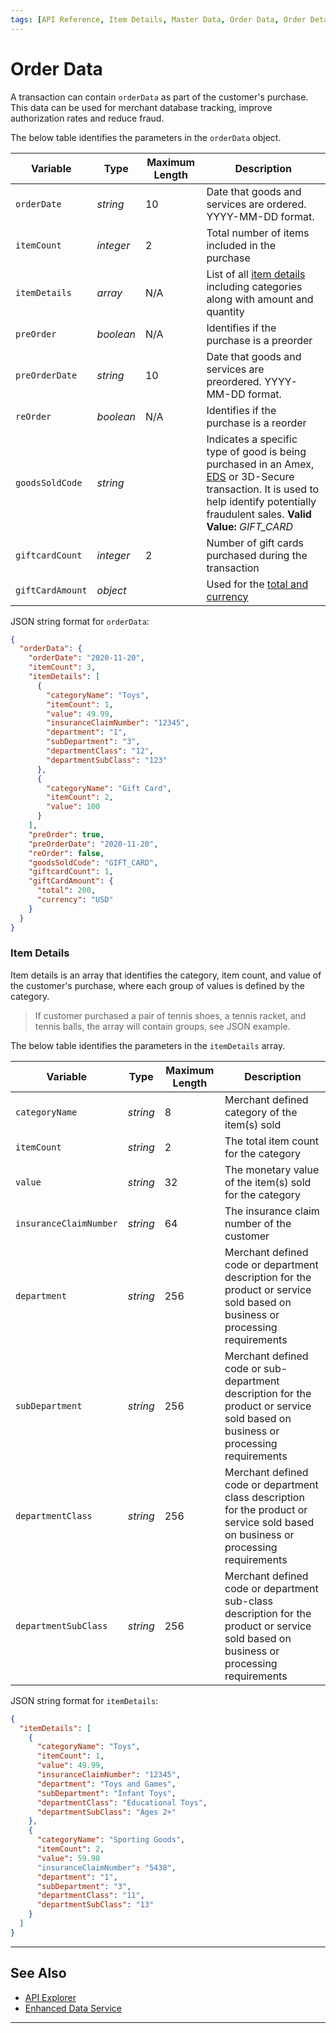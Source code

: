 ```yaml
---
tags: [API Reference, Item Details, Master Data, Order Data, Order Details]
---
```


# Order Data

A transaction can contain `orderData` as part of the customer's purchase. This data can be used for merchant database tracking, improve authorization rates and reduce fraud.

<!--
type: tab
titles: orderData, JSON Example
-->

The below table identifies the parameters in the `orderData` object.

| Variable | Type | Maximum Length | Description |
| -------- | -- | ------------ | ------------------ |
| `orderDate` | *string* | 10 | Date that goods and services are ordered. YYYY-MM-DD format. |
| `itemCount` | *integer* | 2 | Total number of items included in the purchase |
| `itemDetails` | *array* | N/A | List of all [item details](#item-details) including categories along with amount and quantity |
| `preOrder` | *boolean* | N/A | Identifies if the purchase is a preorder |
| `preOrderDate` | *string* | 10 | Date that goods and services are preordered. YYYY-MM-DD format. |
| `reOrder` | *boolean* | N/A | Identifies if the purchase is a reorder |
| `goodsSoldCode` | *string* |  | Indicates a specific type of good is being purchased in an Amex, [EDS](?path=docs/Resources/API-Documents/Payments_VAS/Enhanced-Data-Service.md) or 3D-Secure transaction. It is used to help identify potentially fraudulent sales. **Valid Value:** *GIFT_CARD* |
| `giftcardCount`  | *integer* | 2 | Number of gift cards purchased during the transaction |
| `giftCardAmount` | *object* |  | Used for the [total and currency](?path=docs/Resources/Master-Data/Amount-Components.md) |

<!--
type: tab
-->

JSON string format for `orderData`:

```json
{
  "orderData": {
    "orderDate": "2020-11-20",
    "itemCount": 3,
    "itemDetails": [
      {
        "categoryName": "Toys",
        "itemCount": 1,
        "value": 49.99,
        "insuranceClaimNumber": "12345",
        "department": "1",
        "subDepartment": "3",
        "departmentClass": "12",
        "departmentSubClass": "123"
      },
      {
        "categoryName": "Gift Card",
        "itemCount": 2,
        "value": 100
      }
    ],
    "preOrder": true,
    "preOrderDate": "2020-11-20",
    "reOrder": false,
    "goodsSoldCode": "GIFT_CARD",
    "giftcardCount": 1,
    "giftCardAmount": {
      "total": 200,
      "currency": "USD"
    }
  }
}
```


<!-- type: tab-end -->

### Item Details

Item details is an array that identifies the category, item count, and value of the customer's purchase, where each group of values is defined by the category.

<!-- theme: example -->
> If customer purchased a pair of tennis shoes, a tennis racket, and tennis balls, the array will contain groups, see JSON example.

<!--
type: tab
titles: itemDetails, JSON Exaample
-->

The below table identifies the parameters in the `itemDetails` array.

| Variable | Type | Maximum Length | Description |
| -------- | -- | ------------ | ------------------ |
| `categoryName` | *string* | 8 | Merchant defined category of the item(s) sold |
| `itemCount` | *string* | 2 | The total item count for the category |
| `value` | *string* | 32 | The monetary value of the item(s) sold for the category |
| `insuranceClaimNumber` | *string* | 64 | The insurance claim number of the customer |
| `department` | *string* | 256 | Merchant defined code or department description for the product or service sold based on business or processing requirements |
| `subDepartment` | *string* | 256 | Merchant defined code or sub-department description for the product or service sold based on business or processing requirements |
| `departmentClass` | *string* | 256 | Merchant defined code or department class description for the product or service sold based on business or processing requirements |
| `departmentSubClass` | *string* | 256 | Merchant defined code or department sub-class description for the product or service sold based on business or processing requirements |

<!--
type: tab
-->

JSON string format for `itemDetails`:

```json
{
  "itemDetails": [
    {
      "categoryName": "Toys",
      "itemCount": 1,
      "value": 49.99,
      "insuranceClaimNumber": "12345",
      "department": "Toys and Games",
      "subDepartment": "Infant Toys",
      "departmentClass": "Educational Toys",
      "departmentSubClass": "Ages 2+"
    },
    {
      "categoryName": "Sporting Goods",
      "itemCount": 2,
      "value": 59.98
      "insuranceClaimNumber": "5438",
      "department": "1",
      "subDepartment": "3",
      "departmentClass": "11",
      "departmentSubClass": "13"
    }
  ]
}
```

<!-- type: tab-end -->

---

## See Also

- [API Explorer](../api/?type=post&path=/payments/v1/charges)
- [Enhanced Data Service](?path=docs/Resources/API-Documents/DaaS/Enhanced-Data-Service.md)

---
